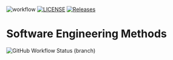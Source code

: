 ![workflow](https://github.com/CharleneM99/sem/actions/workflows/main.yml/badge.svg)
[![LICENSE](https://img.shields.io/github/license/CharleneM99/sem.svg?style=flat-square)](https://github.com/CharleneM99/sem/blob/master/LICENSE)
[![Releases](https://img.shields.io/github/release/CharleneM99/sem/all.svg?style=flat-square)](https://github.com/CharleneM99/sem/releases)
# Software Engineering Methods
![GitHub Workflow Status (branch)](https://img.shields.io/github/actions/workflow/status/CharleneM99/sem/main.yml?branch=develop)